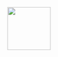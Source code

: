 <div id="header" align="center">
  <img src="https://giphy.com/gifs/logo-roar-mgm-aOIa4DvGN4M5q" width="100"/>
</div>
